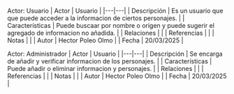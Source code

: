 Actor: Usuario
| Actor | Usuario |
|---|---|
| Descripción | Es un usuario que que puede acceder a la informacion de ciertos personajes. |
| Características | Puede buscaar por nombre o origen y puede sugerir el agregado de informacion no añadida. |
| Relaciones |  |
| Referencias |  |
| Notas |  |
| Autor | Hector Poleo Olmo |
| Fecha | 20/03/2025 |

Actor: Administrador
| Actor | Usuario |
|---|---|
| Descripción | Se encarga de añadir y verificar informacion de los personajes. |
| Características | Puede añadir o eliminar informacion y personajes. |
| Relaciones |  |
| Referencias |  |
| Notas |  |
| Autor | Hector Poleo Olmo |
| Fecha | 20/03/2025 |
